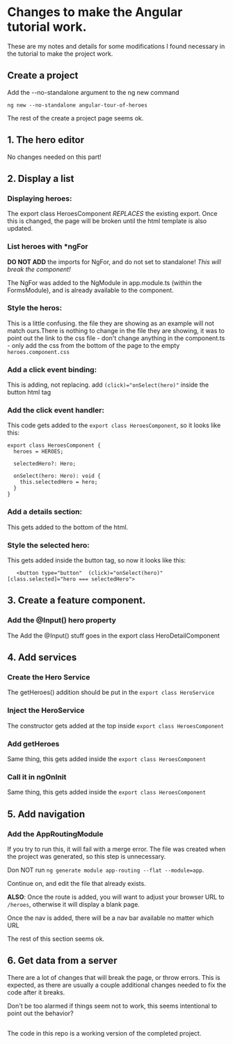 # Changes to make the Angular tutorial work.

These are my notes and details for some modifications I found necessary in the tutorial to make the project work.

## Create a project

Add the --no-standalone argument to the ng new command

`ng new --no-standalone angular-tour-of-heroes`


The rest of the create a project page seems ok.

## 1. The hero editor

No changes needed on this part!

## 2. Display a list

### Displaying heroes:
The export class HeroesComponent *REPLACES* the existing export.  Once this is changed, the page will be broken until the html template is also updated.

### List heroes with *ngFor
**DO NOT ADD** the imports for NgFor, and do not set to standalone! 
*This will break the component!*

The NgFor was added to the NgModule in app.module.ts (within the FormsModule), and is already available to the component. 

### Style the heros:
This is a little confusing. the file they are showing as an example will not match ours.There is nothing to change in the file they are showing, it was to point out the link to the css file - don't change anything in the component.ts - only add the css from the bottom of the page to the empty `heroes.component.css`

### Add a click event binding:
This is adding, not replacing. add `(click)="onSelect(hero)"` inside the button html tag

### Add the click event handler:
This code gets added to the `export class HeroesComponent`, so it looks like this:
```
export class HeroesComponent {
  heroes = HEROES;

  selectedHero?: Hero;
  
  onSelect(hero: Hero): void {
    this.selectedHero = hero;
  }
}
```

### Add a details section:
This gets added to the bottom of the html.

### Style the selected hero: 
This gets added inside the button tag, so now it looks like this:

`   <button type="button"  (click)="onSelect(hero)" [class.selected]="hero === selectedHero">`

## 3. Create a feature component.

### Add the @Input() hero property
The Add the @Input() stuff goes in the export class HeroDetailComponent

## 4. Add services

### Create the Hero Service
The getHeroes() addition should be put in the `export class HeroService`

### Inject the HeroService
The constructor gets added at the top inside `export class HeroesComponent`

### Add getHeroes
Same thing, this gets added inside the `export class HeroesComponent`

### Call it in ngOnInit
Same thing, this gets added inside the `export class HeroesComponent`

## 5. Add navigation

### Add the AppRoutingModule
If you try to run this, it will fail with a merge error. The file was 
created when the project was generated, so this step is unnecessary.


Don NOT run `ng generate module app-routing --flat --module=app`.

Continue on, and edit the file that already exists.

**ALSO**: Once the route is added, you will want to adjust
your browser URL to `/heroes`, otherwise it will display a
blank page.

Once the nav is added, there will be a nav bar available no
matter which URL


The rest of this section seems ok.

## 6. Get data from a server

There are a lot of changes that will break the page, or
throw errors. This is expected, as there are usually a
couple additional changes needed to fix the code after it breaks.

Don't be too alarmed if things seem not to work, this seems
intentional to point out the behavior? 

##

The code in this repo is a working version of the completed
project.